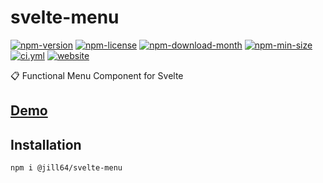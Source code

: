 <!----- BEGIN GHOST DOCS HEADER ----->

# svelte-menu

[![npm-version](https://img.shields.io/npm/v/@jill64/svelte-menu)](https://npmjs.com/package/@jill64/svelte-menu) [![npm-license](https://img.shields.io/npm/l/@jill64/svelte-menu)](https://npmjs.com/package/@jill64/svelte-menu) [![npm-download-month](https://img.shields.io/npm/dm/@jill64/svelte-menu)](https://npmjs.com/package/@jill64/svelte-menu) [![npm-min-size](https://img.shields.io/bundlephobia/min/@jill64/svelte-menu)](https://npmjs.com/package/@jill64/svelte-menu) [![ci.yml](https://github.com/jill64/svelte-menu/actions/workflows/ci.yml/badge.svg)](https://github.com/jill64/svelte-menu/actions/workflows/ci.yml) [![website](https://img.shields.io/website?up_message=working&down_message=down&url=https%3A%2F%2Fsvelte-menu.jill64.dev)](https://svelte-menu.jill64.dev)

📋 Functional Menu Component for Svelte

## [Demo](https://svelte-menu.jill64.dev)

## Installation

```sh
npm i @jill64/svelte-menu
```

<!----- END GHOST DOCS HEADER ----->
